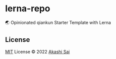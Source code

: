 # lerna-repo

🌏 Opinionated qiankun Starter Template with Lerna

## License

[MIT](./LICENSE) License © 2022 [Akashi Sai](https://github.com/akashigakki)
